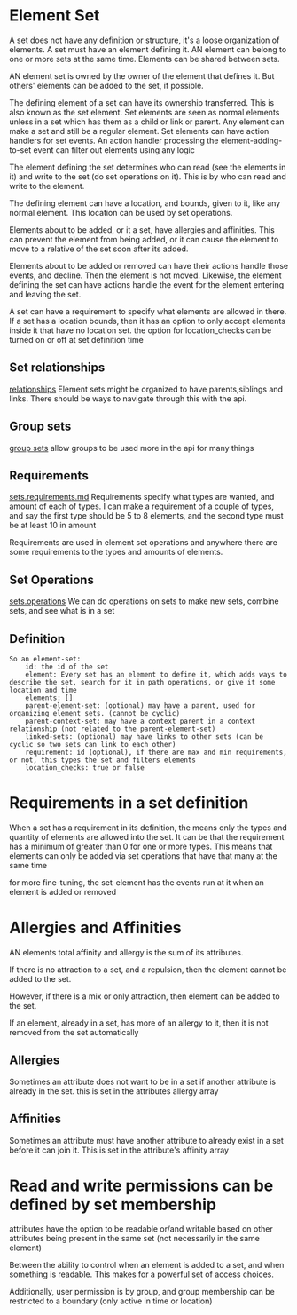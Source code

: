 # Element Set

A set does not have any definition or structure, it's a loose organization of elements. A set must have an element defining it.
AN element can belong to one or more sets at the same time. Elements can be shared between sets.

AN element set is owned by the owner of the element that defines it.
But others' elements can be added to the set, if possible.



The defining element of a set can have its ownership transferred. This is also known as the set element.
Set elements are seen as normal elements unless in a set which has them as a child or link or parent.
Any element can make a set and still be a regular element.
Set elements can have action handlers for set events. An action handler processing the element-adding-to-set event can filter out elements using any logic

The element defining the set determines who can read (see the elements in it) and write to the set (do set operations on it).
This is by who can read and write to the element.

The defining element can have a location, and bounds, given to it, like any normal element.
This location can be used by set operations.



Elements about to be added, or it a set, have allergies and affinities. This can prevent the element from being added,
or it can cause the element to move to a relative of the set soon after its added.

Elements about to be added or removed can have their actions handle those events, and decline. Then the element is not moved.
Likewise, the element defining the set can have actions handle the event for the element entering and leaving the set.

A set can have a requirement to specify what elements are allowed in there.
If a set has a location bounds, then it has an option to only accept elements inside it that have no location set.
the option for location_checks can be turned on or off at set definition time


## Set relationships
[relationships](relationship-overview.md)
Element sets might be organized to have parents,siblings and links. There should be ways to navigate through this with the api.

## Group sets
[group sets](group-set-overview.md) allow groups to be used more in the api for many things


## Requirements
[sets.requirements.md](requirements-overview.md)
Requirements  specify what types are wanted, and amount of each of types.
I can make a requirement of a couple of types, and say the first type should be 5 to 8 elements, and the second type must be at least 10 in amount

Requirements are used in element set operations and anywhere there are some requirements to the types and amounts of elements.


## Set Operations
[sets.operations](operations-overview.md)
We can do operations on sets to make new sets, combine sets, and see what is in a set

## Definition

    So an element-set:
        id: the id of the set
        element: Every set has an element to define it, which adds ways to describe the set, search for it in path operations, or give it some location and time
        elements: []
        parent-element-set: (optional) may have a parent, used for organizing element sets. (cannot be cyclic)
        parent-context-set: may have a context parent in a context relationship (not related to the parent-element-set)
        linked-sets: (optional) may have links to other sets (can be cyclic so two sets can link to each other)
        requirement: id (optional), if there are max and min requirements, or not, this types the set and filters elements
        location_checks: true or false

# Requirements in a set definition

When a set has a requirement in its definition, the means only the types and quantity of elements are allowed into the set.
It can be that the requirement has a minimum of greater than 0 for one or more types.
This means that elements can only be added via set operations that have that many at the same time

for more fine-tuning, the set-element has the events run at it when an element is added or removed 

# Allergies and Affinities

AN elements total affinity and allergy is the sum of its attributes.

If there is no attraction to a set, and a repulsion, then the element cannot be added to the set.

However, if there is a mix or only attraction, then element can be added to the set.

If an element, already in a set, has more of an allergy to it, then it is not removed from the set automatically

## Allergies

Sometimes an attribute does not want to be in a set if another attribute is already in the set. this is set in the attributes allergy array

## Affinities

Sometimes an attribute must have another attribute to already exist in a set before it can join it. This is set in the attribute's affinity array

# Read and write permissions can be defined by set membership

attributes have the option to be readable or/and writable based on other attributes being present in the same set (not necessarily in the same element)

Between the ability to control when an element is added to a set, and when something is readable. This makes for a powerful set of access choices.

Additionally, user permission is by group, and group membership can be restricted to a boundary (only active in time or location)


